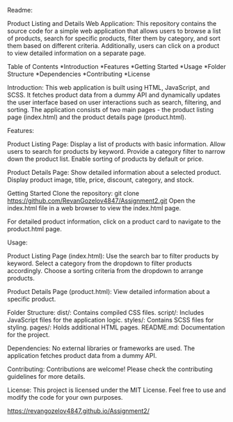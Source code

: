 Readme:


Product Listing and Details Web Application:
This repository contains the source code for a simple web application that allows users to browse a list of products, search for specific products, filter them by category, and sort them based on different criteria. Additionally, users can click on a product to view detailed information on a separate page.


Table of Contents
*Introduction
*Features
*Getting Started
*Usage
*Folder Structure
*Dependencies
*Contributing
*License


Introduction:
This web application is built using HTML, JavaScript, and SCSS. It fetches product data from a dummy API and dynamically updates the user interface based on user interactions such as search, filtering, and sorting. The application consists of two main pages - the product listing page (index.html) and the product details page (product.html).


Features:


Product Listing Page:
Display a list of products with basic information.
Allow users to search for products by keyword.
Provide a category filter to narrow down the product list.
Enable sorting of products by default or price.


Product Details Page:
Show detailed information about a selected product.
Display product image, title, price, discount, category, and stock.


Getting Started
Clone the repository:
git clone https://github.com/RevanGozelov4847/Assignment2.git
Open the index.html file in a web browser to view the index.html page.


For detailed product information, click on a product card to navigate to the product.html page.


Usage:


Product Listing Page (index.html):
Use the search bar to filter products by keyword.
Select a category from the dropdown to filter products accordingly.
Choose a sorting criteria from the dropdown to arrange products.


Product Details Page (product.html):
View detailed information about a specific product.


Folder Structure:
dist/: Contains compiled CSS files.
script/: Includes JavaScript files for the application logic.
styles/: Contains SCSS files for styling.
pages/: Holds additional HTML pages.
README.md: Documentation for the project.


Dependencies:
No external libraries or frameworks are used.
The application fetches product data from a dummy API.


Contributing:
Contributions are welcome! Please check the contributing guidelines for more details.


License:
This project is licensed under the MIT License. Feel free to use and modify the code for your own purposes.


https://revangozelov4847.github.io/Assignment2/



